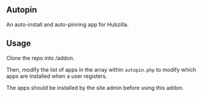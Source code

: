 ## Autopin

An auto-install and auto-pinning app for Hubzilla.

## Usage

Clone the repo into /addon.

Then, modify the list of apps in the array within `autopin.php` to modify which apps are installed when a user registers.

The apps should be installed by the site admin before using this addon.
